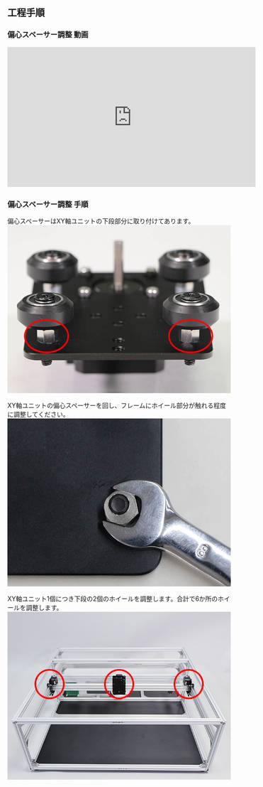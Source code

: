 ## 工程手順

### 偏心スペーサー調整 動画
<div class="iframe-content">
    <iframe width="560" height="315" src="https://www.youtube.com/embed/NLk_4KXsxtQ" frameborder="0" allow="accelerometer; autoplay; encrypted-media; gyroscope; picture-in-picture" allowfullscreen></iframe>
</div>

### 偏心スペーサー調整 手順
偏心スペーサーはXY軸ユニットの下段部分に取り付けてあります。
<img src="./images/10/001.jpg" alt="偏心スペーサー調整 手順-1">

XY軸ユニットの偏心スペーサーを回し、フレームにホイール部分が触れる程度に調整してください。
<img src="./images/10/002.jpg" alt="偏心スペーサー調整 手順-2">

XY軸ユニット1個につき下段の2個のホイールを調整します。合計で6か所のホイールを調整します。
<img src="./images/10/003.jpg" alt="偏心スペーサー調整 手順-3">
